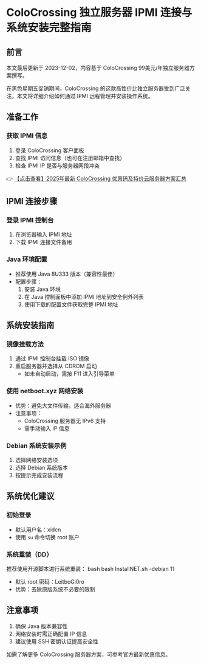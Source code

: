 # ColoCrossing 独立服务器 IPMI 连接与系统安装完整指南

## 前言

本文最后更新于 2023-12-02，内容基于 ColoCrossing 99美元/年独立服务器方案撰写。

在黑色星期五促销期间，ColoCrossing 的这款高性价比独立服务器受到广泛关注。本文将详细介绍如何通过 IPMI 远程管理并安装操作系统。

## 准备工作

### 获取 IPMI 信息
1. 登录 ColoCrossing 客户面板
2. 查找 IPMI 访问信息（也可在注册邮箱中查找）
3. 检查 IPMI IP 是否与服务器网段冲突

👉 [【点击查看】2025年最新 ColoCrossing 优惠码及特价云服务器方案汇总](https://bit.ly/ColoCrossing)

## IPMI 连接步骤

### 登录 IPMI 控制台
1. 在浏览器输入 IPMI 地址
2. 下载 IPMI 连接文件备用

### Java 环境配置
- 推荐使用 Java 8U333 版本（兼容性最佳）
- 配置步骤：
  1. 安装 Java 环境
  2. 在 Java 控制面板中添加 IPMI 地址到安全例外列表
  3. 使用下载的配置文件获取完整 IPMI 地址

## 系统安装指南

### 镜像挂载方法
1. 通过 IPMI 控制台挂载 ISO 镜像
2. 重启服务器并选择从 CDROM 启动
   - 如未自动启动，需按 F11 进入引导菜单

### 使用 netboot.xyz 网络安装
- 优势：避免大文件传输，适合海外服务器
- 注意事项：
  - ColoCrossing 服务器无 IPv6 支持
  - 需手动输入 IP 信息

### Debian 系统安装示例
1. 选择网络安装选项
2. 选择 Debian 系统版本
3. 按提示完成安装流程

## 系统优化建议

### 初始登录
- 默认用户名：xidcn
- 使用 `su` 命令切换 root 账户

### 系统重装（DD）
推荐使用开源脚本进行系统重装：
bash
bash InstallNET.sh -debian 11

- 默认 root 密码：LeitboGi0ro
- 优势：去除原版系统不必要的限制

## 注意事项

1. 确保 Java 版本兼容性
2. 网络安装时需正确配置 IP 信息
3. 建议使用 SSH 密钥认证提高安全性

如需了解更多 ColoCrossing 服务器方案，可参考官方最新优惠信息。